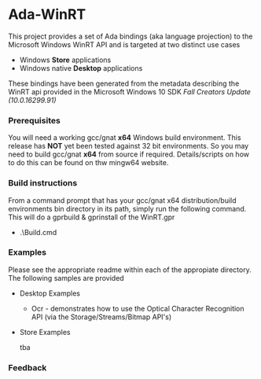 # Ada-WinRT

This project provides a set of Ada bindings (aka language projection) to the Microsoft Windows WinRT API
and is targeted at two distinct use cases

- Windows **Store** applications
- Windows native **Desktop** applications

These bindings have been generated from the metadata describing the WinRT api provided in the
Microsoft Windows 10 SDK *Fall Creators Update (10.0.16299.91)*

### Prerequisites

You will need a working gcc/gnat **x64** Windows build environment. This release has **NOT** yet been
tested against 32 bit environments. So you may need to build gcc/gnat **x64** from source if required.
Details/scripts on how to do this can be found on thw mingw64 website.

### Build instructions

From a command prompt that has your gcc/gnat x64 distribution/build environments bin directory in its path, simply run the following command. This will do a gprbuild & gprinstall of the WinRT.gpr

* .\Build.cmd

### Examples

Please see the appropriate readme within each of the appropiate directory. The following samples are provided

* Desktop Examples

  * Ocr - demonstrates how to use the Optical Character Recognition API (via the Storage/Streams/Bitmap API's)

* Store Examples

  tba

### Feedback

